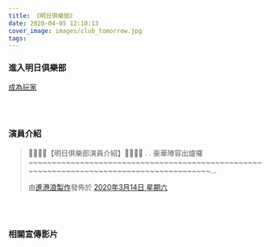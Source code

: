 ```yaml
---
title: 《明日俱樂部》
date: 2020-04-05 12:10:13
cover_image: images/club_tomorrow.jpg
tags:
---
```


### 進入明日俱樂部

<a href="https://www.surpriselab.com.tw/clubtomorrow/" target="_blank">成為玩家</a>

<br/>
<br/>

### 演員介紹

<div id="fb-root"></div>
<script async defer crossorigin="anonymous" src="https://connect.facebook.net/zh_TW/sdk.js#xfbml=1&version=v6.0"></script>

<div class="fb-post" data-href="https://www.facebook.com/KINGKONGWAVE/posts/2617467918575630" data-width="500" data-show-text="true"><blockquote cite="https://developers.facebook.com/KINGKONGWAVE/posts/2617467918575630" class="fb-xfbml-parse-ignore"><p>🌊🌊🌊🌊【明日俱樂部演員介紹】🌊🌊🌊🌊
.
.
豪華陣容出爐囉~~~~~~~~~~~~~~~~~~~~~~~~~~~~~~~~~~~~~~~~~~~~~~~~~~~~~~~~~~~~~~~~~~~~~~~~~~~~~~~~~~~~~~~~~...</p>由<a href="https://www.facebook.com/KINGKONGWAVE/">進港浪製作</a>發佈於&nbsp;<a href="https://developers.facebook.com/KINGKONGWAVE/posts/2617467918575630">2020年3月14日 星期六</a></blockquote></div>

<br/>
<br/>


### 相關宣傳影片

<div id="fb-root"></div>
<script async defer crossorigin="anonymous" src="https://connect.facebook.net/zh_TW/sdk.js#xfbml=1&version=v6.0"></script>
<style>
.video-container {
    position: relative;
    padding-bottom: 56.25%;
    padding-top: 30px; height: 0; overflow: hidden;
}
.video-container iframe,
.video-container object,
.video-container embed {
    position: absolute;
    top: 0;
    left: 0;
    width: inherit;
    height: 100%;
}
.fb-video {
    width: 100%;
} 
.fb-video span {
    margin: 0 !important;
}
.block {
    margin-bottom: 15px;
}
.video-box {
    display: flex;
    flex-wrap: wrap;
}
.video-box > *,
.video-box .fb-video {
    flex: 1 1 560px;
    display: flex;
    justify-content: flex-start;
}
.embed-container {
    margin-bottom: 15px;
}
@media screen and (min-width: 150px) and (max-width: 768px) {.embed-container { position: relative; padding-bottom: 56.25%; height: 0; overflow: hidden; max-width: 100%; } .embed-container iframe, .embed-container object, .embed-container embed { position: absolute; top: 0; left: 0; width: 100%; height: 100%; }}
</style>

<!-- FB/Your embedded video player code -->
<div class="video-box">
<div class=block>
    <div class="fb-video" data-href="https://developers.facebook.com/surpriselabtw/videos/2555730197866444/" data-width="560" data-show-text="false"></div>
    
</div>



